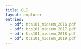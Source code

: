 ```yaml
---
title: OLD
layout: explorer
entries:
  - pdf: tcs101_midsem_2016.pdf
  - pdf: tcs101_midsem_2017.pdf
  - pdf: tcs101_midsem_2018.pdf
  - pdf: tcs101_midsem_2019.pdf
---
```


